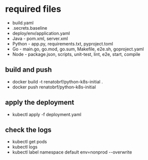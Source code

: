 # required files
- build.yaml
- .secrets.baseline
- deploy/env/application.yaml
- Java - pom.xml, server.xml
- Python - app.py, requirements.txt, pyproject.toml
- Go - main.go, go.mod, go.sum, Makefile, e2e.sh, goproject.yaml
- Node - package.json, scripts, unit-test, lint, e2e, start, compile

## build and push
- docker build -t renatobrf/python-k8s-initial .
- docker push renatobrf/python-k8s-initial

## apply the deployment
- kubectl apply -f deployment.yaml

## check the logs
- kubectl get pods
- kubectl logs <pod-name>
- kubectl label namespace default env=nonprod --overwrite
